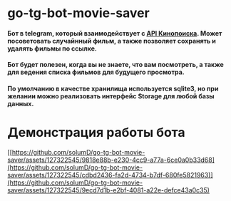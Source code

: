 # go-tg-bot-movie-saver
#### Бот в telegram, который взаимодействует с [API Кинопоиска](https://kinopoisk.dev/). Может посоветовать случайнный фильм, а также позволяет сохранять и удалять фильмы по ссылке. 
#### Бот будет полезен, когда вы не знаете, что вам посмотреть, а также для ведения списка фильмов для будущего просмотра.
#### По умолчанию в качестве хранилища используется sqlite3, но при желании можно реализовать интерфейс Storage для любой базы данных.

# Демонстрация работы бота
[[https://github.com/solumD/go-tg-bot-movie-saver/assets/127322545/9818e88b-e230-4cc9-a77a-6ce0a0b33d68](https://github.com/solumD/go-tg-bot-movie-saver/assets/127322545/cdbd2436-fa2d-4734-b7df-680fe5821963)](https://github.com/solumD/go-tg-bot-movie-saver/assets/127322545/9ecd7d1b-e2bf-4081-a22e-defce43a0c35)
